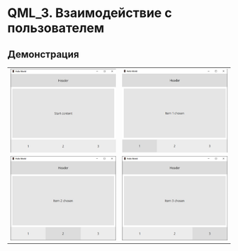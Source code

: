 # QML_3. Взаимодействие с пользователем

## Демонстрация

<table>
    <tr>
        <td><img src='images/1.jpg'></td>
        <td><img src='images/2.jpg'></td>
    </tr>
    <tr>
        <td><img src='images/3.jpg'></td>
        <td><img src='images/4.jpg'></td>
    </tr>
</table>